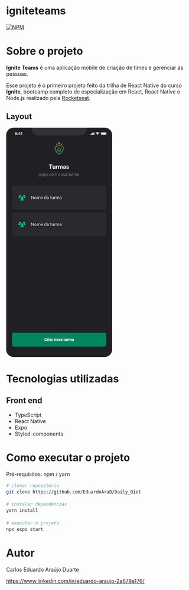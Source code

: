 # igniteteams
[![NPM](https://img.shields.io/npm/l/react)](https://github.com/EduardoAraD/igniteteams/blob/main/LICENSE)

# Sobre o projeto

**Ignite Teams** é uma aplicação mobile de criação de times e gerenciar as pessoas.

Esse projeto é o primeiro projeto feito da trilha de React Native do curso **Ignite**, bootcamp completo de especialização em React, React Native e Node.js
realizado pela [Rocketseat](https://www.rocketseat.com.br "Site da Rockeseat").

## Layout
![Mobile 1](https://github.com/EduardoAraD/assets/blob/main/ignite-teams/home.png)

# Tecnologias utilizadas
## Front end
- TypeScript
- React Native
- Expo
- Styled-components

# Como executar o projeto
Pré-requisitos: npm / yarn

```bash
# clonar repositório
git clone https://github.com/EduardoAraD/Daily_Diet

# instalar dependências
yarn install

# executar o projeto
npx expo start
```

# Autor

Carlos Eduardo Araújo Duarte

https://www.linkedin.com/in/eduardo-araujo-2a679a176/
